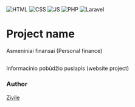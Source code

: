 ![HTML](https://img.shields.io/badge/code-HTML-brightgreen)
![CSS](https://img.shields.io/badge/code-CSS-green)
![JS](https://img.shields.io/badge/code-JS-orange)
![PHP](https://img.shields.io/badge/code-PHP-blue)
![Laravel](https://img.shields.io/badge/framework-Laravel-red)

# Project name
Asmeniniai finansai
(Personal finance)

##
Informacinio pobūdžio puslapis
(website project)

### Author
[Zivile](https://github.com/zvlzvl)

